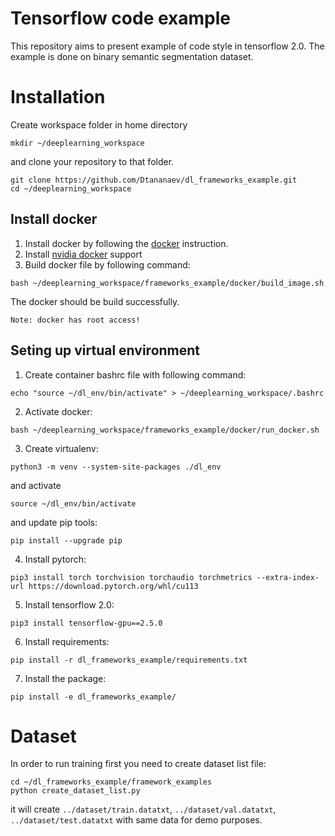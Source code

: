 # Tensorflow code example

This repository aims to present example of code style in tensorflow 2.0.
The example is done on binary semantic segmentation dataset.

# Installation

Create workspace folder in home directory
```
mkdir ~/deeplearning_workspace
```
and clone your repository to that folder.
```
git clone https://github.com/Dtananaev/dl_frameworks_example.git
cd ~/deeplearning_workspace
```

## Install docker

1. Install docker by following the [docker](https://docs.docker.com/engine/install/ubuntu/) instruction.
2. Install [nvidia docker](https://docs.nvidia.com/datacenter/cloud-native/container-toolkit/install-guide.html) support
3. Build docker file by following command:
```
bash ~/deeplearning_workspace/frameworks_example/docker/build_image.sh
```
The docker should be build successfully.

`Note: docker has root access!`

## Seting up virtual environment

1. Create container bashrc file with following command:
```
echo "source ~/dl_env/bin/activate" > ~/deeplearning_workspace/.bashrc
```
2. Activate docker:
```
bash ~/deeplearning_workspace/frameworks_example/docker/run_docker.sh
```
3. Create virtualenv:
```
python3 -m venv --system-site-packages ./dl_env
```

and activate
```
source ~/dl_env/bin/activate
```
and update pip tools:
```
pip install --upgrade pip
```
4. Install pytorch:
```
pip3 install torch torchvision torchaudio torchmetrics --extra-index-url https://download.pytorch.org/whl/cu113
```
5. Install tensorflow 2.0:
```
pip3 install tensorflow-gpu==2.5.0
```
6. Install requirements:
```
pip install -r dl_frameworks_example/requirements.txt
```
7. Install the package:
```
pip install -e dl_frameworks_example/
```

# Dataset

In order to run training first you need to create dataset list file:
```
cd ~/dl_frameworks_example/framework_examples
python create_dataset_list.py
```
it will create `../dataset/train.datatxt`, `../dataset/val.datatxt`, `../dataset/test.datatxt` with same data for demo purposes.

